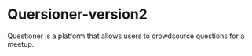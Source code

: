 # Quersioner-version2

Questioner is a platform that allows users to crowdsource questions for a meetup.